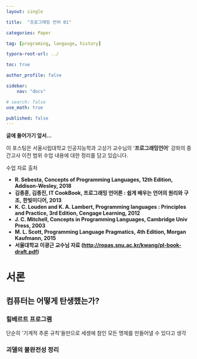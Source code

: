 ```yaml
---
layout: single

title:  "프로그래밍 언어 01"

categories: Paper

tag: [programing, langauge, history]

typora-root-url: ../

toc: true

author_profile: false

sidebar:
    nav: "docs"

# search: false
use_math: true

published: false
---
```




**글에 들어가기 앞서...**

이 포스팅은 서울시립대학교 인공지능학과 고상기 교수님의 '**프로그래밍언어**' 강좌의 중간고사 이전 범위 수업 내용에 대한 정리를 담고 있습니다.



수업 자료 출처

- **R. Sebesta, Concepts of Programming Languages, 12th Edition, Addison-Wesley, 2018**
- **김종훈, 김종진, IT CookBook, 프로그래밍 언어론 : 쉽게 배우는 언어의 원리와 구조,**
  **한빛미디어, 2013**
- **K. C. Louden and K. A. Lambert, Programming languages : Principles and Practice, 3rd Edition, Cengage Learning, 2012**
- **J. C. Mitchell, Concepts in Programming Languages, Cambridge Univ Press, 2003**
- **M. L. Scott, Programming Language Pragmatics, 4th Edition, Morgan Kaufmann, 2015**
- **서울대학교 이광근 교수님 자료 (http://ropas.snu.ac.kr/kwang/pl-book-draft.pdf)**







# 서론





## 컴퓨터는 어떻게 탄생했는가?



### 힐베르트 프로그램

단순히 '기계적 추론 규칙'들만으로 세셍에 참인 모든 명제를 만들어낼 수 있다고 생각



### 괴델의 불완전성 정리















